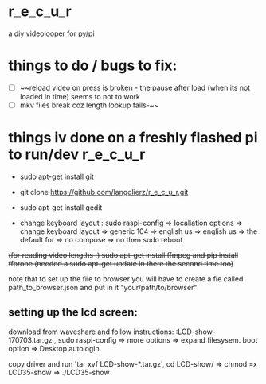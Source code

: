 # r_e_c_u_r
a diy videolooper for py/pi

# things to do / bugs to fix:

- [ ] ~~reload video on press is broken - the pause after load (when its not loaded in time) seems to not to work
- [ ] mkv files break coz length lookup fails-~~

# things iv done on a freshly flashed pi to run/dev r_e_c_u_r

- sudo apt-get install git

- git clone https://github.com/langolierz/r_e_c_u_r.git

- sudo apt-get install gedit

- change keyboard layout :  sudo raspi-config => localiation options => change keyboard layout => generic 104 => english us => english us => the default for => no compose => no then sudo reboot

~~(for reading video lengths :) sudo apt-get install ffmpeg and pip install ffprobe (needed a sudo apt-get update in there the second time too)~~

note that to set up the file to browser you will have to create a fle called path_to_browser.json and put in it "your/path/to/browser"

## setting up the lcd screen:

download from waveshare and follow instructions: :LCD-show-170703.tar.gz , sudo raspi-config => more options => expand filesysem. boot option => Desktop autologin.

copy driver and run 'tar xvf LCD-show-*.tar.gz', cd LCD-show/ => chmod =x LCD35-show => ./LCD35-show
